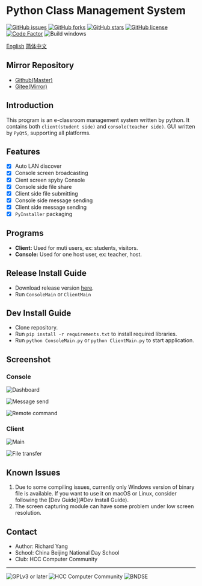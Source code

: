 # Python Class Management System

[![GitHub issues](https://img.shields.io/github/issues/yangzhongtian001/PYCM)](https://github.com/yangzhongtian001/PYCM/issues)
[![GitHub forks](https://img.shields.io/github/forks/yangzhongtian001/PYCM)](https://github.com/yangzhongtian001/PYCM/network)
[![GitHub stars](https://img.shields.io/github/stars/yangzhongtian001/PYCM)](https://github.com/yangzhongtian001/PYCM/stargazers)
[![GitHub license](https://img.shields.io/github/license/yangzhongtian001/PYCM)](https://github.com/yangzhongtian001/PYCM)
[![Code Factor](https://www.codefactor.io/repository/github/yangzhongtian001/pycm/badge/master)](https://www.codefactor.io/repository/github/yangzhongtian001/pycm/overview/master)
![Build windows](https://github.com/yangzhongtian001/PYCM/actions/workflows/build-windows.yml/badge.svg)

[English](README.md) [简体中文](README.zh-CN.md)

## Mirror Repository

* [Github(Master)](https://github.com/yangzhongtian001/PYCM)
* [Gitee(Mirror)](https://gitee.com/yangzhongtian/PYCM)

## Introduction

This program is an e-classroom management system written by python.
It contains both `client(student side)` and `console(teacher side)`. GUI written by `PyQt5`, supporting all platforms.

## Features

* [x] Auto LAN discover
* [x] Console screen broadcasting
* [x] Cient screen spyby Console
* [X] Console side file share
* [x] Client side file submitting
* [x] Console side message sending
* [x] Client side message sending
* [x] `PyInstaller` packaging

## Programs

* **Client:** Used for muti users, ex: students, visitors.
* **Console:** Used for one host user, ex: teacher, host.

## Release Install Guide

* Download release version [here](https://github.com/yangzhongtian001/PYCM/releases).
* Run `ConsoleMain` or `ClientMain`

## Dev Install Guide

* Clone repository.
* Run `pip install -r requirements.txt` to install required libraries.
* Run `python ConsoleMain.py` or `python ClientMain.py` to start application.

## Screenshot

### Console

![Dashboard](Images/Console/Dashboard.png)

![Message send](Images/Console/MessageSend.png)

![Remote command](Images/Console/RemoteCommand.png)

### Client

![Main](Images/Client/Main.png)

![File transfer](Images/Client/FileTransfer.png)

## Known Issues
1. Due to some compiling issues, currently only Windows version of binary file is available. If you want to use it on macOS or Linux, consider following the [Dev Guide](#Dev Install Guide).
2. The screen capturing module can have some problem under low screen resolution.

## Contact

* Author: Richard Yang
* School: China Beijing National Day School
* Club: HCC Computer Community

---

![GPLv3 or later](Images/Logo/GPLv3OrLater.png) 
![HCC Computer Community](Images/Logo/HCC.png)
![BNDSE](Images/Logo/BNDSE.png)